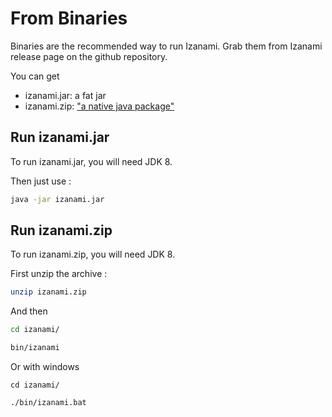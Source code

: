 # From Binaries

Binaries are the recommended way to run Izanami. Grab them from Izanami release page on the github repository. 

You can get 

* izanami.jar: a fat jar 
* izanami.zip: <a href="http://www.scala-sbt.org/sbt-native-packager/formats/universal.html" target="_blanck">"a native java package"</a>

## Run izanami.jar 

To run izanami.jar, you will need JDK 8. 

Then just use :

```bash
java -jar izanami.jar 
``` 
   
## Run izanami.zip

To run izanami.zip, you will need JDK 8.

First unzip the archive : 

```bash
unzip izanami.zip 
```

And then 

```bash
cd izanami/

bin/izanami
```

Or with windows

```dos
cd izanami/

./bin/izanami.bat  
```

